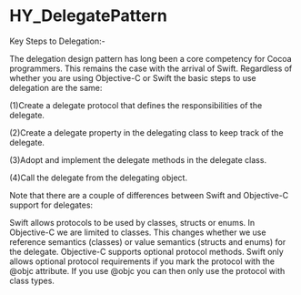 # HY_DelegatePattern
Key Steps to Delegation:-

The delegation design pattern has long been a core competency for Cocoa programmers. This remains the case with the arrival of Swift. Regardless of whether you are using Objective-C or Swift the basic steps to use delegation are the same:

(1)Create a delegate protocol that defines the responsibilities of the delegate.

(2)Create a delegate property in the delegating class to keep track of the delegate.

(3)Adopt and implement the delegate methods in the delegate class.

(4)Call the delegate from the delegating object.


Note that there are a couple of differences between Swift and Objective-C support for delegates:

Swift allows protocols to be used by classes, structs or enums. In Objective-C we are limited to classes. This changes whether we use reference semantics (classes) or value semantics (structs and enums) for the delegate.
Objective-C supports optional protocol methods. Swift only allows optional protocol requirements if you mark the protocol with the @objc attribute. If you use @objc you can then only use the protocol with class types.
